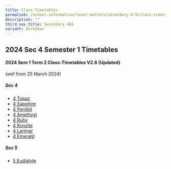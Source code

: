 ```yaml
---
title: Class Timetables
permalink: /school-information/level-matters/secondary-4-5/class-timetables/
description: ""
third_nav_title: Secondary 4&5
variant: markdown
---
```

## 2024 Sec 4 Semester 1 Timetables

#### 2024 Sem 1 Term 2 Class-Timetables V2.6 (Updated) 
(wef from 25 March 2024)

##### Sec 4
* <a target="_blank" href="/files/Class%20Timetables/2024_Term1_V2_6/2024_SEM1_S4T_TT_V2_6.pdf">4 Topaz</a>
*  <a target="_blank" href="/files/Class%20Timetables/2024_Term1_V2_6/2024_SEM1_S4S_TT_V2_6.pdf">4 Sapphire</a>
*   <a target="_blank" href="/files/Class%20Timetables/2024_Term1_V2_6/2024_SEM1_S4P_TT_V2_6.pdf">4 Peridot</a>
*    <a target="_blank" href="/files/Class%20Timetables/2024_Term1_V2_6/2024_SEM1_S4A_TT_V2_6.pdf">4 Amethyst</a>
*   <a target="_blank" href="/files/Class%20Timetables/2024_Term1_V2_6/2024_SEM1_S4R_TT_V2_6.pdf">4 Ruby</a>
*  <a target="_blank" href="/files/Class%20Timetables/2024_Term1_V2_6/2024_SEM1_S4K_TT_V2_6.pdf">4 Kunzite</a>
*   <a target="_blank" href="/files/Class%20Timetables/2024_Term1_V2_6/2024_SEM1_S4L_TT_V2_6.pdf">4 Larimar</a>
*   <a target="_blank" href="/files/Class%20Timetables/2024_Term1_V2_6/2024_SEM1_S4E_TT_V2_6.pdf">4 Emerald</a>


##### Sec 5
*  <a target="_blank" href="/files/Class%20Timetables/2024_Term1_V2_6/2024_SEM1_S5E_TT_V2_6.pdf">5 Eudialyte</a>